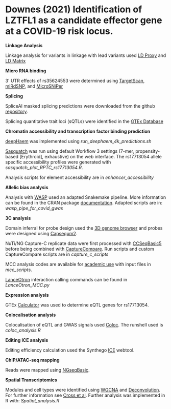 # Downes (2021) Identification of LZTFL1 as a candidate effector gene at a COVID-19 risk locus.


**Linkage Analysis**

Linkage analysis for variants in linkage with lead variants used [LD Proxy](https://ldlink.nci.nih.gov/?tab=ldproxy) and [LD Matrix](https://ldlink.nci.nih.gov/?tab=ldmatrix)


**Micro RNA binding**

3' UTR effects of rs35624553 were determined using [TargetScan](http://www.targetscan.org/vert_71/), [miRdSNP](http://mirdsnp.ccr.buffalo.edu/browse-genes.php), and [MicroSNiPer](http://vm24141.virt.gwdg.de/services/microsniper/index.php)


**Splicing**

SpliceAI masked splicing predictions were downloaded from the github [repository](https://github.com/Illumina/SpliceAI).

Splicing quantitative trait loci (sQTLs) were identified in the [GTEx Database](https://gtexportal.org/home/) 

**Chromatin accessibility and transcription factor binding prediction**

[deepHaem](https://github.com/rschwess/deepHaem) was implemented using *run_deephaem_4k_predictions.sh*

[Sasquatch](https://apps.molbiol.ox.ac.uk/sasquatch/cgi-bin/foot.cgi) was run using default Workflow 3 settings (7-mer, propensity-based [Erythroid], exhaustive) on the web interface. The rs17713054 allele specific accessibility profiles were generated with *sasquatch_plot_RPTC_rs17713054.R*.

Analysis scripts for element accessibility are in *enhancer_accessibility*


**Allelic bias analysis**

Analysis with [WASP](https://github.com/bmvdgeijn/WASP) used an adapted Snakemake pipeline. More information can be found in the CRAN package [documentation](https://cran.r-project.org/web/packages/coloc/index.html). Adapted scripts are in: *wasp_pipe_for_covid_gwas*


**3C analysis**

Domain inferral for probe design used the [3D genome browser](http://3dgenome.fsm.northwestern.edu/index.html) and probes were designed using [Capsequm2](https://apps.molbiol.ox.ac.uk/CaptureC/cgi-bin/CapSequm.cgi).

NuTi/NG Capture-C replicate data were first processed with [CCSeqBasic5](https://github.com/Hughes-Genome-Group/CCseqBasicS) before being combined with [CaptureCompare](https://github.com/Hughes-Genome-Group/CaptureCompare). Run scripts and custom CaptureCompare scripts are in *capture_c_scripts*


MCC analysis codes are available for [academic use](https://process.innovation.ox.ac.uk/software/p/16529a/micro-capture-c-academic/1) with input files in *mcc_scripts*.

[LanceOtron](https://github.com/Hughes-Genome-Group/Lanceotron-User-Docs) interaction calling commands can be found in *LanceOtron_MCC.py*

**Expression analysis**

GTEx [Calculator](https://www.gtexportal.org/home/testyourown) was used to determine eQTL genes for rs17713054.


**Colocalisation analysis**

Colocalisation of eQTL and GWAS signals used [Coloc](https://github.com/chr1swallace/coloc). The runshell used is *coloc_analysis.R*


**Editing ICE analysis**

Editing efficiency calculation used the Synthego [ICE](https://ice.synthego.com/#/) webtool.


**ChIP/ATAC-seq mapping**

Reads were mapped using [NGseqBasic](https://github.com/Hughes-Genome-Group/NGseqBasic).


**Spatial Transcriptomics**

Modules and cell types were identified using [WGCNA](https://rdrr.io/cran/WGCNA/) and [Deconvolution](https://rdrr.io/bioc/SpatialDecon/src/R/package.R). For further information see [Cross et al](https://www.biorxiv.org/content/10.1101/2021.06.21.449178v1). Further analysis was implemented in R with: *Spatial_analysis.R* 
